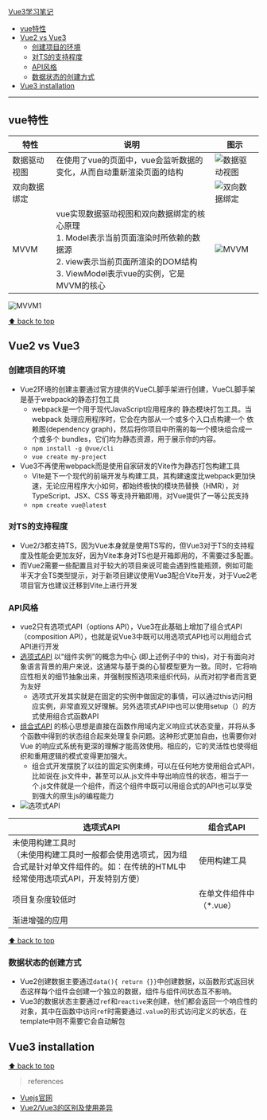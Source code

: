[Vue3学习笔记](#top)
- [vue特性](#vue特性)
- [Vue2 vs Vue3](#vue2-vs-vue3)
  - [创建项目的环境](#创建项目的环境)
  - [对TS的支持程度](#对ts的支持程度)
  - [API风格](#api风格)
  - [数据状态的创建方式](#数据状态的创建方式)
- [Vue3 installation](#vue3-installation)

-------------------------------------------------------------

## vue特性

|特性|说明|图示|
|---|---|---|
|数据驱动视图|在使用了vue的页面中，vue会监听数据的变化，从而自动重新渲染页面的结构|![数据驱动视图](数据驱动视图.png)|
|双向数据绑定||![双向数据绑定](双向数据绑定.png)|
|MVVM|vue实现数据驱动视图和双向数据绑定的核心原理<br>1. Model表示当前页面渲染时所依赖的数据源<br>2. view表示当前页面所渲染的DOM结构<br>   3. ViewModel表示vue的实例，它是MVVM的核心|![MVVM](MVVM.png)|

![MVVM1](MVVM1.png)

[⬆ back to top](top)

## Vue2 vs Vue3

### 创建项目的环境

- Vue2环境的创建主要通过官方提供的VueCL脚手架进行创建，VueCL脚手架是基于webpack的静态打包工具
  - webpack是一个用于现代JavaScript应用程序的 静态模块打包工具。当 webpack 处理应用程序时，它会在内部从一个或多个入口点构建一个 依赖图(dependency graph)，然后将你项目中所需的每一个模块组合成一个或多个 bundles，它们均为静态资源，用于展示你的内容。
  - `npm install -g @vue/cli`
  - `vue create my-project`
- Vue3不再使用webpack而是使用自家研发的Vite作为静态打包构建工具
  - Vite是下一个现代的前端开发与构建工具，其构建速度比webpack更加快速，无论应用程序大小如何，都始终极快的模块热替换（HMR），对 TypeScript、JSX、CSS 等支持开箱即用，对Vue提供了一等公民支持
  - `npm create vue@latest`

### 对TS的支持程度

- Vue2/3都支持TS，因为Vue本身就是使用TS写的，但Vue3对于TS的支持程度及性能会更加友好，因为Vite本身对TS也是开箱即用的，不需要过多配置。
- 而Vue2需要一些配置且对于较大的项目来说可能会遇到性能瓶颈，例如可能半天才会TS类型提示，对于新项目建议使用Vue3配合Vite开发，对于Vue2老项目官方也建议迁移到Vite上进行开发

### API风格

- vue2只有选项式API（options API），Vue3在此基础上增加了组合式API（composition API），也就是说Vue3中既可以用选项式API也可以用组合式API进行开发
- [选项式API](https://cn.vuejs.org/guide/introduction.html#api-styles) 以“组件实例”的概念为中心 (即上述例子中的 this)，对于有面向对象语言背景的用户来说，这通常与基于类的心智模型更为一致。同时，它将响应性相关的细节抽象出来，并强制按照选项来组织代码，从而对初学者而言更为友好
  - 选项式开发其实就是在固定的实例中做固定的事情，可以通过this访问相应实例，非常直观又好理解。另外选项式API中也可以使用setup（）的方式使用组合式函数API
- [组合式API](https://cn.vuejs.org/guide/introduction.html#api-styles) 的核心思想是直接在函数作用域内定义响应式状态变量，并将从多个函数中得到的状态组合起来处理复杂问题。这种形式更加自由，也需要你对 Vue 的响应式系统有更深的理解才能高效使用。相应的，它的灵活性也使得组织和重用逻辑的模式变得更加强大。
  - 组合式开发摆脱了以往的固定实例束缚，可以在任何地方使用组合式API，比如说在.js文件中，甚至可以从.js文件中导出响应性的状态，相当于一个.js文件就是一个组件，而这个组件中既可以用组合式的API也可以享受到强大的原生js的编程能力
- ![选项式API](选项式API.png)

|选项式API|组合式API|
|---|---|
|未使用构建工具时<br>（未使用构建工具时一般都会使用选项式，因为组合式是针对单文件组件的。如：在传统的HTML中经常使用选项式API，开发特别方便）|使用构建工具|
|项目复杂度较低时|在单文件组件中（*.vue）|
|渐进增强的应用||

[⬆ back to top](top)

### 数据状态的创建方式

- Vue2创建数据主要通过`data(){ return {}}`中创建数据，以函数形式返回状态这样每个组件会创建一个独立的数据，组件与组件间状态互不影响。
- Vue3的数据状态主要通过`ref`和`reactive`来创建，他们都会返回一个响应性的对象，其中在函数中访问`ref`时需要通过`.value`的形式访问定义的状态，在template中则不需要它会自动解包

## Vue3 installation

[⬆ back to top](top)

> references
- [Vuejs官网](https://vuejs.org/guide/quick-start)
- [Vue2/Vue3的区别及使用差异](https://youmoxiang.blog.csdn.net/article/details/132024042)
